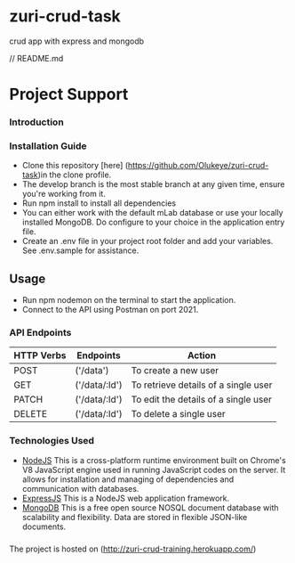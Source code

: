 # zuri-crud-task
crud app with express and mongodb

// README.md
# Project Support
### Introduction
### Installation Guide
* Clone this repository [here] (https://github.com/Olukeye/zuri-crud-task)in the clone profile.
* The develop branch is the most stable branch at any given time, ensure you're working from it.
* Run npm install to install all dependencies
* You can either work with the default mLab database or use your locally installed MongoDB. Do configure to your choice in the application entry file.
* Create an .env file in your project root folder and add your variables. See .env.sample for assistance.
## Usage
* Run npm nodemon on the terminal to start the application.
* Connect to the API using Postman on port 2021.
### API Endpoints
| HTTP Verbs | Endpoints | Action |
| --- | --- | --- |
| POST |('/data')| To create a new user |
| GET | ('/data/:Id') | To retrieve details of a single user|
| PATCH | ('/data/:Id') | To edit the details of a single user |
| DELETE |('/data/:Id') | To delete a single user |
### Technologies Used
* [NodeJS](https://nodejs.org/) This is a cross-platform runtime environment built on Chrome's V8 JavaScript engine used in running JavaScript codes on the server. It allows for installation and managing of dependencies and communication with databases.
* [ExpressJS](https://www.expresjs.org/) This is a NodeJS web application framework.
* [MongoDB](https://www.mongodb.com/) This is a free open source NOSQL document database with scalability and flexibility. Data are stored in flexible JSON-like documents.
#####
The project is hosted on (http://zuri-crud-training.herokuapp.com/)
